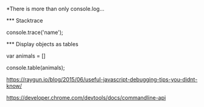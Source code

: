 
*There is more than only console.log...

*** Stacktrace

console.trace('name');

*** Display objects as tables

var animals = []

console.table(animals);

https://raygun.io/blog/2015/06/useful-javascript-debugging-tips-you-didnt-know/

https://developer.chrome.com/devtools/docs/commandline-api

